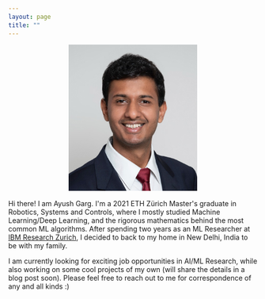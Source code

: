 ```yaml
---
layout: page
title: ""
---
```


<p align="center"><img src="CV_Latex_Photo.jpg" title= "Me in Aug 2022" height=295 width=260></p>


Hi there! I am Ayush Garg. I'm a 2021 ETH Zürich Master's graduate in Robotics, Systems and Controls, where I mostly studied Machine Learning/Deep Learning, and the rigorous mathematics behind the most common ML algorithms. After spending two years as an ML Researcher at [IBM Research Zurich](https://www.zurich.ibm.com/), I decided to back to my home in New Delhi, India to be with my family.

I am currently looking for exciting job opportunities in AI/ML Research, while also working on some cool projects of my own (will share the details in a blog post soon). Please feel free to reach out to me for correspondence of any and all kinds :)

